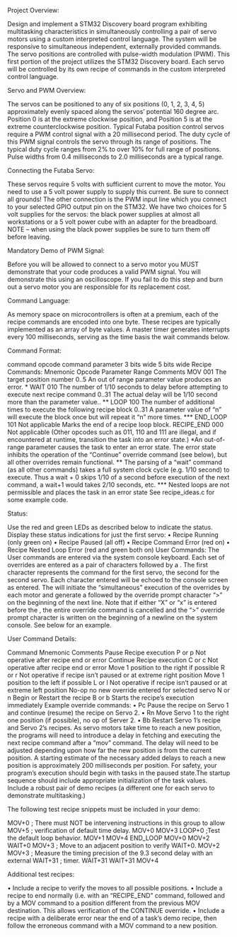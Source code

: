 Project Overview:

Design and implement a STM32 Discovery board program exhibiting multitasking
characteristics in simultaneously controlling a pair of servo motors using a custom
interpreted control language. The system will be responsive to simultaneous
independent, externally provided commands. The servo positions are controlled with
pulse-width modulation (PWM). This first portion of the project utilizes the STM32
Discovery board. Each servo will be controlled by its own recipe of commands in the
custom interpreted control language.

Servo and PWM Overview:

The servos can be positioned to any of six positions (0, 1, 2, 3, 4, 5) approximately
evenly spaced along the servos’ potential 160 degree arc. Position 0 is at the
extreme clockwise position, and Position 5 is at the extreme counterclockwise
position.
Typical Futaba position control servos require a PWM control signal with a 20
millisecond period. The duty cycle of this PWM signal controls the servo through its
range of positions. The typical duty cycle ranges from 2% to over 10% for full range
of positions. Pulse widths from 0.4 milliseconds to 2.0 milliseconds are a typical
range.

Connecting the Futaba Servo:

These servos require 5 volts with sufficient current to move the motor. You need to
use a 5 volt power supply to supply this current. Be sure to connect all grounds! The
other connection is the PWM input line which you connect to your selected GPIO
output pin on the STM32. We have two choices for 5 volt supplies for the servos: the
black power supplies at almost all workstations or a 5 volt power cube with an
adapter for the breadboard.
NOTE – when using the black power supplies be sure to turn them off before leaving.

Mandatory Demo of PWM Signal:

Before you will be allowed to connect to a servo motor you MUST demonstrate that
your code produces a valid PWM signal. You will demonstrate this using an
oscilloscope. If you fail to do this step and burn out a servo motor you are responsible
for its replacement cost.

Command Language:

As memory space on microcontrollers is often at a premium, each of the recipe
commands are encoded into one byte. These recipes are typically implemented as an
array of byte values.
A master timer generates interrupts every 100 milliseconds, serving as the time basis
the wait commands below.

Command Format:

command opcode command parameter
3 bits wide 5 bits wide
Recipe Commands:
Mnemonic Opcode Parameter Range Comments
MOV 001 The target position
number
0..5 An out of range
parameter value
produces an error. *
WAIT 010 The number of 1/10
seconds to delay before
attempting to execute
next recipe command
0..31 The actual delay will
be 1/10 second
more than the
parameter value.. **
LOOP 100 The number of
additional times to
execute the following
recipe block
0..31 A parameter value of
“n” will execute the
block once but will
repeat it “n” more
times. ***
END_LOOP 101 Not applicable Marks the end of a
recipe loop block.
RECIPE_END 000 Not applicable
(Other opcodes such as 011, 110 and 111 are illegal, and if encountered at runtime,
transition the task into an error state.)
*An out-of-range parameter causes the task to enter an error state. The error state
inhibits the operation of the “Continue” override command (see below), but all other
overrides remain functional.
** The parsing of a “wait” command (as all other commands) takes a full system
clock cycle (e.g. 1/10 second) to execute. Thus a wait + 0 skips 1/10 of a second
before execution of the next command, a wait+1 would takes 2/10 seconds, etc.
*** Nested loops are not permissible and places the task in an error state
See recipe_ideas.c for some example code.

Status:

Use the red and green LEDs as described below to indicate the status.
Display these status indications for just the first servo:
• Recipe Running (only green on)
• Recipe Paused (all off)
• Recipe Command Error (red on)
• Recipe Nested Loop Error (red and green both on)
User Commands:
The User commands are entered via the system console keyboard. Each set of
overrides are entered as a pair of characters followed by a <CR>. The first character
represents the command for the first servo, the second for the second servo. Each
character entered will be echoed to the console screen as entered. The <CR> will
initiate the “simultaneous” execution of the overrides by each motor and generate a
<LF> followed by the override prompt character “>” on the beginning of the next line.
Note that if either “X” or “x” is entered before the <CR>, the entire override command
is cancelled and the “>” override prompt character is written on the beginning of a
newline on the system console. See below for an example.

User Command Details:

Command Mnemonic Comments
Pause Recipe execution P or p Not operative after recipe end or
error
Continue Recipe execution C or c Not operative after recipe end or
error
Move 1 position to the right if
possible
R or r Not operative if recipe isn’t paused
or at extreme right position
Move 1 position to the left if
possible
L or l Not operative if recipe isn’t paused
or at extreme left position
No-op no new override entered
for selected servo
N or n
Begin or Restart the recipe B or b Starts the recipe’s execution
immediately
Example override commands:
• Pc <CR> Pause the recipe on Servo 1 and continue (resume) the recipe
on Servo 2.
• Rn <CR> Move Servo 1 to the right one position (if possible), no op of Server 2.
• Bb <CR> Restart Servo 1’s recipe and Servo 2’s recipes.
As servo motors take time to reach a new position, the programs will need to
introduce a delay in fetching and executing the next recipe command after a “mov”
command. The delay will need to be adjusted depending upon how far the new
position is from the current position. A starting estimate of the necessary added
delays to reach a new position is approximately 200 milliseconds per position.
For safety, your program’s execution should begin with tasks in the paused state.The
startup sequence should include appropriate initialization of the task values.
Include a robust pair of demo recipes (a different one for each servo to demonstrate
multitasking.)

The following test recipe snippets must be included in your demo:

MOV+0 ; There must NOT be intervening instructions in this group to allow
MOV+5 ; verification of default time delay.
MOV+0
MOV+3
LOOP+0 ;Test the default loop behavior.
MOV+1
MOV+4
END_LOOP
MOV+0
MOV+2
WAIT+0
MOV+3 ; Move to an adjacent position to verify
WAIT+0.
MOV+2
MOV+3 ; Measure the timing precision of the 9.3 second delay with an external
WAIT+31 ; timer.
WAIT+31
WAIT+31
MOV+4

Additional test recipes:

• Include a recipe to verify the moves to all possible positions.
• Include a recipe to end normally (i.e. with an “RECIPE_END” command, followed
and by a MOV command to a position different from the previous MOV
destination. This allows verification of the CONTINUE override.
• Include a recipe with a deliberate error near the end of a task’s demo recipe, then
follow the erroneous command with a MOV command to a new position.